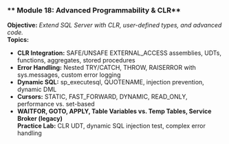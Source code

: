 ### ** Module 18: Advanced Programmability & CLR**
**Objective:** *Extend SQL Server with CLR, user-defined types, and advanced code.*  
**Topics:**  
- **CLR Integration:** SAFE/UNSAFE EXTERNAL_ACCESS assemblies, UDTs, functions, aggregates, stored procedures  
- **Error Handling:** Nested TRY/CATCH, THROW, RAISERROR with sys.messages, custom error logging  
- **Dynamic SQL:** sp_executesql, QUOTENAME, injection prevention, dynamic DML  
- **Cursors:** STATIC, FAST_FORWARD, DYNAMIC, READ_ONLY, performance vs. set-based  
- **WAITFOR, GOTO, APPLY, Table Variables vs. Temp Tables, Service Broker (legacy)**  
**Practice Lab:** CLR UDT, dynamic SQL injection test, complex error handling
